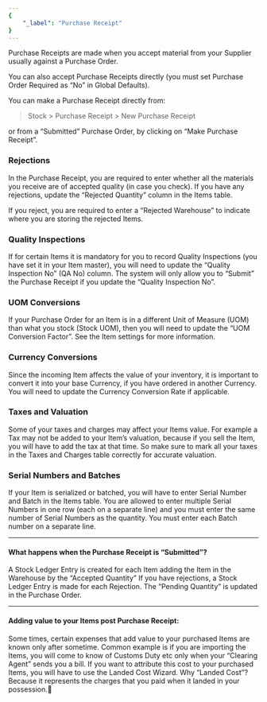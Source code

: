 ```yaml
---
{
	"_label": "Purchase Receipt"
}
---
```

Purchase Receipts are made when you accept material from your Supplier usually against a Purchase Order. 

You can also accept Purchase Receipts directly (you must set Purchase Order Required as “No” in Global Defaults).

You can make a Purchase Receipt directly from:

> Stock > Purchase Receipt > New Purchase Receipt

or from a “Submitted” Purchase Order, by clicking on “Make Purchase Receipt”.

### Rejections

In the Purchase Receipt, you are required to enter whether all the materials you receive are of accepted quality (in case you check). If you have any rejections, update the “Rejected Quantity” column in the Items table.

If you reject, you are required to enter a “Rejected Warehouse” to indicate where you are storing the rejected Items.

### Quality Inspections

If for certain Items it is mandatory for you to record Quality Inspections (you have set it in your Item master), you will need to update the “Quality Inspection No” (QA No) column. The system will only allow you to “Submit” the Purchase Receipt if you update the “Quality Inspection No”.

### UOM Conversions

If your Purchase Order for an Item is in a different Unit of Measure (UOM) than what you stock (Stock UOM), then you will need to update the “UOM Conversion Factor”. See the Item settings for more information.

### Currency Conversions

Since the incoming Item affects the value of your inventory, it is important to convert it into your base Currency, if you have ordered in another Currency. You will need to update the Currency Conversion Rate if applicable.

### Taxes and Valuation

Some of your taxes and charges may affect your Items value. For example a Tax may not be added to your Item’s valuation, because if you sell the Item, you will have to add the tax at that time. So make sure to mark all your taxes in the Taxes and Charges table correctly for accurate valuation.

### Serial Numbers and Batches

If your Item is serialized or batched, you will have to enter Serial Number and Batch in the Items table. You are allowed to enter multiple Serial Numbers in one row (each on a separate line) and you must enter the same number of Serial Numbers as the quantity. You must enter each Batch number on a separate line.

---

#### What happens when the Purchase Receipt is “Submitted”?

A Stock Ledger Entry is created for each Item adding the Item in the Warehouse by the “Accepted Quantity”
If you have rejections, a Stock Ledger Entry is made for each Rejection.
The “Pending Quantity” is updated in the Purchase Order.

---

#### Adding value to your Items post Purchase Receipt: 

Some times, certain expenses that add value to your purchased Items are known only after sometime. Common example is if you are importing the Items, you will come to know of Customs Duty etc only when your “Clearing Agent” sends you a bill. If you want to attribute this cost to your purchased Items, you will have to use the Landed Cost Wizard. Why “Landed Cost”? Because it represents the charges that you paid when it landed in your possession.